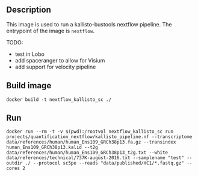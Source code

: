 ## Description

This image is used to run a kallisto-bustools nextflow pipeline. The entrypoint 
of the image is `nextflow`.

TODO:
 - test in Lobo
 - add spaceranger to allow for Visium
 - add support for velocity pipeline
 
 
## Build image
```{bash}
docker build -t nextflow_kallisto_sc ./
```

## Run
```{bash}
docker run --rm -t -v $(pwd):/rootvol nextflow_kallisto_sc run projects/quantification_nextflow/kallisto_pipeline.nf --transcriptome data/references/human/human_Ens109_GRCh38p13.fa.gz --transindex human_Ens109_GRCh38p13.kalid --t2g data/references/human/human_Ens109_GRCh38p13_t2g.txt --white data/references/technical/737K-august-2016.txt --samplename "test" --outdir ./ --protocol sc5pe --reads "data/published/HC1/*.fastq.gz" --cores 2
```